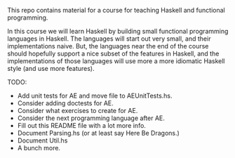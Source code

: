 This repo contains material for a course for teaching Haskell and functional programming.

In this course we will learn Haskell by building small functional programming languages in Haskell. The languages will start out very small, and their implementations naive. But, the languages near the end of the course should hopefully support a nice subset of the features in Haskell, and the implementations of those languages will use more a more idiomatic Haskell style (and use more features).

TODO:

  * Add unit tests for AE and move file to AEUnitTests.hs.
  * Consider adding doctests for AE.
  * Consider what exercises to create for AE.
  * Consider the next programming language after AE.
  * Fill out this README file with a lot more info.
  * Document Parsing.hs (or at least say Here Be Dragons.)
  * Document Util.hs
  * A bunch more.
